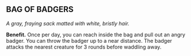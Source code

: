 ## BAG OF BADGERS

_A gray, fraying sack matted with white, bristly hair._

**Benefit.** Once per day, you can reach inside the bag and pull out an angry badger. You can throw the badger up to a near distance. The badger attacks the nearest creature for 3 rounds before waddling away.

